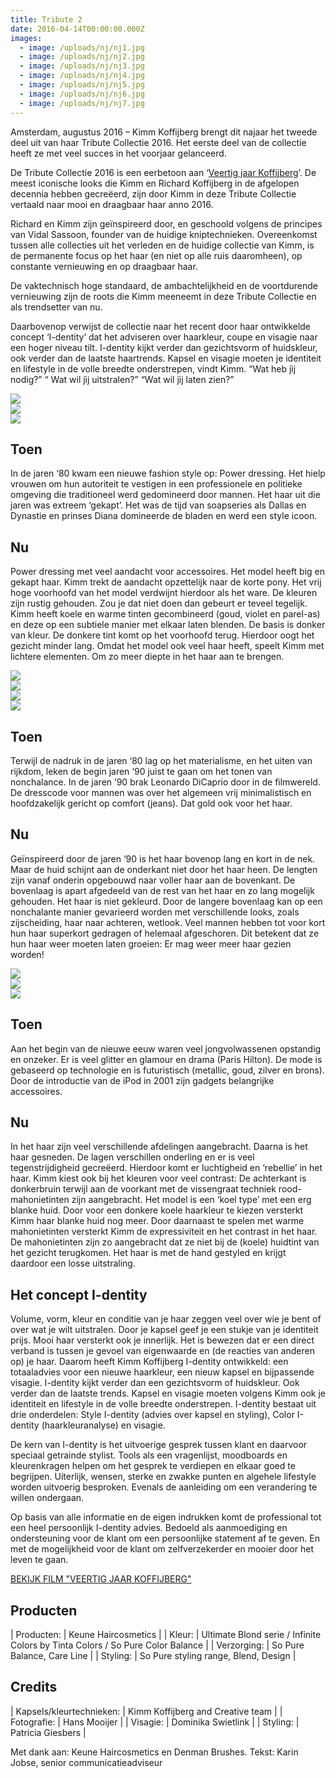 ```yaml
---
title: Tribute 2
date: 2016-04-14T00:00:00.000Z
images:
  - image: /uploads/nj/nj1.jpg
  - image: /uploads/nj/nj2.jpg
  - image: /uploads/nj/nj3.jpg
  - image: /uploads/nj/nj4.jpg
  - image: /uploads/nj/nj5.jpg
  - image: /uploads/nj/nj6.jpg
  - image: /uploads/nj/nj7.jpg
---
```



Amsterdam, augustus 2016 – Kimm Koffijberg brengt dit najaar het tweede deel uit van haar Tribute Collectie 2016. Het eerste deel van de collectie heeft ze met veel succes in het voorjaar gelanceerd.

De Tribute Collectie 2016 is een eerbetoon aan ‘[Veertig jaar Koffijberg](https://www.youtube.com/watch?v=oRKbYh74pRY)’. De meest iconische looks die Kimm en Richard Koffijberg in de afgelopen decennia hebben gecre&euml;erd, zijn door Kimm in deze Tribute Collectie vertaald naar mooi en draagbaar haar anno 2016.

Richard en Kimm zijn ge&iuml;nspireerd door, en geschoold volgens de principes van Vidal Sassoon, founder van de huidige kniptechnieken. Overeenkomst tussen alle collecties uit het verleden en de huidige collectie van Kimm, is de permanente focus op het haar (en niet op alle ruis daaromheen), op constante vernieuwing en op draagbaar haar.

De vaktechnisch hoge standaard, de ambachtelijkheid en de voortdurende vernieuwing zijn de roots die Kimm meeneemt in deze Tribute Collectie en als trendsetter van nu.

Daarbovenop verwijst de collectie naar het recent door haar ontwikkelde concept ‘I-dentity’ dat het adviseren over haarkleur, coupe en visagie naar een hoger niveau tilt. I-dentity kijkt verder dan gezichtsvorm of huidskleur, ook verder dan de laatste haartrends. Kapsel en visagie moeten je identiteit en lifestyle in de volle breedte onderstrepen, vindt Kimm. “Wat heb j&igrave;j nodig?” “ Wat wil j&igrave;j uitstralen?” “Wat wil j&igrave;j laten zien?”

<div class="row" id="gallery"><div class="col-xs-3"><img src="//images.weserv.nl/?url=www.koffijberg.nl/uploads/nj/afbeelding2.jpg&amp;w=200&amp;h=200&amp;t=square" /></div><div class="col-xs-3"><a class="img" href="/collecties/tribute/?url=/uploads/nj/nj4.jpg"><img src="//images.weserv.nl/?url=www.koffijberg.nl/uploads/nj/nj4.jpg&amp;w=200&amp;h=200&amp;t=square&amp;a=top" /></a></div><div class="col-xs-3"><a class="img" href="/collecties/tribute/?url=/uploads/nj/nj5.jpg"><img src="//images.weserv.nl/?url=www.koffijberg.nl/uploads/nj/nj5.jpg&amp;w=200&amp;h=200&amp;t=square&amp;a=top" /></a></div></div>

## Toen

In de jaren ‘80 kwam een nieuwe fashion style op: Power dressing. Het hielp vrouwen om hun autoriteit te vestigen in een professionele en politieke omgeving die traditioneel werd gedomineerd door mannen. Het haar uit die jaren was extreem ‘gekapt’. Het was de tijd van soapseries als Dallas en Dynastie en prinses Diana domineerde de bladen en werd een style icoon.

## Nu

Power dressing met veel aandacht voor accessoires. Het model heeft big en gekapt haar. 
Kimm trekt de aandacht opzettelijk naar de korte pony. Het vrij hoge voorhoofd van het model verdwijnt hierdoor als het ware.
De kleuren zijn rustig gehouden. Zou je dat niet doen dan gebeurt er teveel tegelijk. Kimm heeft koele en warme tinten gecombineerd (goud, violet en parel-as) en deze op een subtiele manier met elkaar laten blenden. De basis is donker van kleur. De donkere tint komt op het voorhoofd terug. Hierdoor oogt het gezicht minder lang. Omdat het model ook veel haar heeft, speelt Kimm met lichtere elementen. Om zo meer diepte in het haar aan te brengen.

<div class="row" id="gallery"><div class="col-xs-3"><img src="//images.weserv.nl/?url=www.koffijberg.nl/uploads/nj/afbeelding3.jpg&amp;w=200&amp;h=200&amp;t=square" /></div><div class="col-xs-3"><a class="img" href="/collecties/tribute/?url=/uploads/nj/nj1.jpg"><img src="//images.weserv.nl/?url=www.koffijberg.nl/uploads/nj/nj1.jpg&amp;w=200&amp;h=200&amp;t=square&amp;a=top" /></a></div><div class="col-xs-3"><a class="img" href="/collecties/tribute/?url=/uploads/nj/nj2.jpg"><img src="//images.weserv.nl/?url=www.koffijberg.nl/uploads/nj/nj2.jpg&amp;w=200&amp;h=200&amp;t=square&amp;a=top" /></a></div><div class="col-xs-3"><a class="img" href="/collecties/tribute/?url=/uploads/nj/nj3.jpg"><img src="//images.weserv.nl/?url=www.koffijberg.nl/uploads/nj/nj3.jpg&amp;w=200&amp;h=200&amp;t=square&amp;a=top" /></a></div></div>

## Toen

Terwijl de nadruk in de jaren ‘80 lag op het materialisme, en het uiten van rijkdom, leken de begin jaren ‘90 juist te gaan om het tonen van nonchalance. In de jaren ’90 brak Leonardo DiCaprio door in de filmwereld.
De dresscode voor mannen was over het algemeen vrij minimalistisch en hoofdzakelijk gericht op comfort (jeans). Dat gold ook voor het haar. 

## Nu

Geïnspireerd door de jaren ‘90 is het haar bovenop lang en kort in de nek. Maar de huid schijnt aan de onderkant niet door het haar heen. De lengten zijn vanaf onderin opgebouwd naar voller haar aan de bovenkant. De bovenlaag is apart afgedeeld van de rest van het haar en zo lang mogelijk gehouden. Het haar is niet gekleurd. Door de langere bovenlaag kan op een nonchalante manier gevarieerd worden met verschillende looks, zoals zijscheiding, haar naar achteren, wetlook. Veel mannen hebben tot voor kort hun haar superkort gedragen of helemaal afgeschoren. Dit betekent dat ze hun haar weer moeten laten groeien: Er mag weer meer haar gezien worden!

<div class="row" id="gallery"><div class="col-xs-3"><img src="//images.weserv.nl/?url=www.koffijberg.nl/uploads/nj/afbeelding4.jpg&amp;w=200&amp;h=200&amp;t=square" /></div><div class="col-xs-3"><a class="img" href="/collecties/tribute/?url=/uploads/nj/nj6.jpg"><img src="//images.weserv.nl/?url=www.koffijberg.nl/uploads/nj/nj6.jpg&amp;w=200&amp;h=200&amp;t=square&amp;a=top" /></a></div><div class="col-xs-3"><a class="img" href="/collecties/tribute/?url=/uploads/nj/nj7.jpg"><img src="//images.weserv.nl/?url=www.koffijberg.nl/uploads/nj/nj7.jpg&amp;w=200&amp;h=200&amp;t=square&amp;a=top" /></a></div></div>

## Toen

Aan het begin van de nieuwe eeuw waren veel jongvolwassenen opstandig en onzeker. Er is veel glitter en glamour en drama (Paris Hilton). De mode is gebaseerd op technologie en is futuristisch (metallic, goud, zilver en brons). Door de introductie van de iPod in 2001 zijn gadgets belangrijke accessoires. 

## Nu

In het haar zijn veel verschillende afdelingen aangebracht. Daarna is het haar gesneden. De lagen verschillen onderling en er is veel tegenstrijdigheid gecreëerd. Hierdoor komt er luchtigheid en ‘rebellie’ in het haar. 
Kimm kiest ook bij het kleuren voor veel contrast: De achterkant is donkerbruin terwijl aan de voorkant met de vissengraat techniek rood-mahonietinten zijn aangebracht. Het model is een ‘koel type’ met een erg blanke huid. Door voor een donkere koele haarkleur te kiezen versterkt Kimm haar blanke huid nog meer. 
Door daarnaast te spelen met warme mahonietinten versterkt Kimm de expressiviteit en het contrast in het haar. De mahonietinten zijn zo aangebracht dat ze niet bij de (koele) huidtint van het gezicht terugkomen.
Het haar is met de hand gestyled en krijgt daardoor een losse uitstraling.

## Het concept I-dentity

Volume, vorm, kleur en conditie van je haar zeggen veel over wie je bent of over wat je wilt uitstralen. Door je kapsel geef je een stukje van je identiteit prijs. Mooi haar versterkt ook je innerlijk. Het is bewezen dat er een direct verband is tussen je gevoel van eigenwaarde en (de reacties van anderen op) je haar. Daarom heeft Kimm Koffijberg I-dentity ontwikkeld: een totaaladvies voor een nieuwe haarkleur, een nieuw kapsel en bijpassende visagie. I-dentity kijkt verder dan een gezichtsvorm of huidskleur. Ook verder dan de laatste trends. Kapsel en visagie moeten volgens Kimm ook je identiteit en lifestyle in de volle breedte onderstrepen. I-dentity bestaat uit drie onderdelen: Style I-dentity (advies over kapsel en styling), Color I-dentity (haarkleuranalyse) en visagie.

De kern van I-dentity is het uitvoerige gesprek tussen klant en daarvoor speciaal getrainde stylist. Tools als een vragenlijst, moodboards en kleurenkragen helpen om het gesprek te verdiepen en elkaar goed te begrijpen. Uiterlijk, wensen, sterke en zwakke punten en algehele lifestyle worden uitvoerig besproken. Evenals de aanleiding om een verandering te willen ondergaan.

Op basis van alle informatie en de eigen indrukken komt de professional tot een heel persoonlijk I-dentity advies. Bedoeld als aanmoediging en ondersteuning voor de klant om een persoonlijke statement af te geven. En met de mogelijkheid voor de klant om zelfverzekerder en mooier door het leven te gaan.

[BEKIJK FILM "VEERTIG JAAR KOFFIJBERG"](https://www.youtube.com/watch?v=oRKbYh74pRY)

## Producten

| Producten: | Keune Haircosmetics |
| Kleur: | Ultimate Blond serie / Infinite Colors by Tinta Colors / So Pure Color Balance |
| Verzorging: | So Pure Balance, Care Line |
| Styling: | So Pure styling range, Blend, Design |

## Credits

| Kapsels/kleurtechnieken: | Kimm Koffijberg and Creative team |
| Fotografie: | Hans Mooijer |
| Visagie: | Dominika Swietlink |
| Styling: | Patricia Giesbers |

Met dank aan: Keune Haircosmetics en Denman Brushes. Tekst: Karin Jobse, senior communicatieadviseur